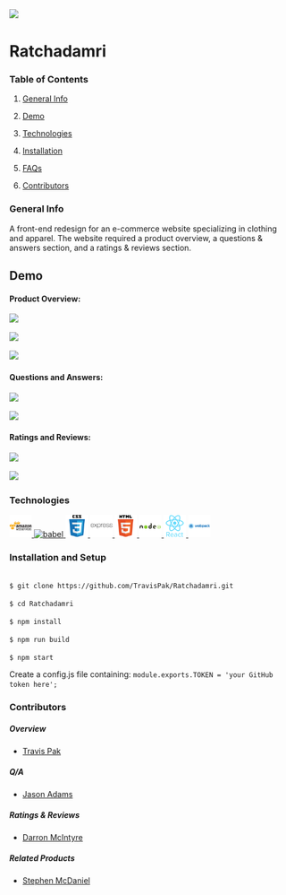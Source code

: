 
<img  src="./images/banner.png">



# Ratchadamri



### Table of Contents



1.  [General Info](#🌴-General-Info)

2.  [Demo](#✨-Demo)

3.  [Technologies](#🧪-Technologies)

4.  [Installation](#🚀-Installation)

5.  [FAQs](#FAQS)

6.  [Contributors](#🤝-Contributors)



### General Info



A front-end redesign for an e-commerce website specializing in clothing and apparel. The website required a product overview, a questions & answers section, and a ratings & reviews section.


##  Demo

#### Product Overview:
![](https://media.giphy.com/media/4c8RvmXMrmWHgykV09/giphy.gif)

![](https://media.giphy.com/media/bGWyvWm8ZiHyPm45Vi/giphy.gif)

![](https://media.giphy.com/media/1xozJ5TOCyTB3oyTeY/giphy.gif)

#### Questions and Answers:
![](https://media.giphy.com/media/CVDWAZ6gpyt5vWdFvK/giphy.gif)

![](https://media.giphy.com/media/EoO7pnOSf00LQ0RxYq/giphy.gif)

#### Ratings and Reviews:
![](https://media.giphy.com/media/FXNYD4qEx9F9xkdGfU/giphy.gif)

![](https://media.giphy.com/media/klZpm4LaMkmMguo4c6/giphy.gif)


###  Technologies



<p  align="left">  <a  href="https://aws.amazon.com"  target="_blank"  rel="noreferrer">  <img  src="https://raw.githubusercontent.com/devicons/devicon/master/icons/amazonwebservices/amazonwebservices-original-wordmark.svg"  alt="aws"  width="40"  height="40"/>  </a>  <a  href="https://babeljs.io/"  target="_blank"  rel="noreferrer">  <img  src="https://www.vectorlogo.zone/logos/babeljs/babeljs-icon.svg"  alt="babel"  width="40"  height="40"/>  </a>  <a  href="https://www.w3schools.com/css/"  target="_blank"  rel="noreferrer">  <img  src="https://raw.githubusercontent.com/devicons/devicon/master/icons/css3/css3-original-wordmark.svg"  alt="css3"  width="40"  height="40"/>  </a>  <a  href="https://expressjs.com"  target="_blank"  rel="noreferrer">  <img  src="https://raw.githubusercontent.com/devicons/devicon/master/icons/express/express-original-wordmark.svg"  alt="express"  width="40"  height="40"/>  </a>  <a  href="https://www.w3.org/html/"  target="_blank"  rel="noreferrer">  <img  src="https://raw.githubusercontent.com/devicons/devicon/master/icons/html5/html5-original-wordmark.svg"  alt="html5"  width="40"  height="40"/>  </a>  <a  href="https://nodejs.org"  target="_blank"  rel="noreferrer">  <img  src="https://raw.githubusercontent.com/devicons/devicon/master/icons/nodejs/nodejs-original-wordmark.svg"  alt="nodejs"  width="40"  height="40"/>  </a>  <a  href="https://reactjs.org/"  target="_blank"  rel="noreferrer">  <img  src="https://raw.githubusercontent.com/devicons/devicon/master/icons/react/react-original-wordmark.svg"  alt="react"  width="40"  height="40"/>  </a>  <a  href="https://webpack.js.org"  target="_blank"  rel="noreferrer">  <img  src="https://raw.githubusercontent.com/devicons/devicon/d00d0969292a6569d45b06d3f350f463a0107b0d/icons/webpack/webpack-original-wordmark.svg"  alt="webpack"  width="40"  height="40"/>  </a>  </p>



###  Installation and Setup

```

$ git clone https://github.com/TravisPak/Ratchadamri.git

$ cd Ratchadamri

$ npm install

$ npm run build

$ npm start

```

Create a config.js file containing:
`module.exports.TOKEN = 'your GitHub token here';`


###  Contributors



##### Overview
-  [Travis Pak](https://www.linkedin.com/in/travis-pak-5b2851104/)

##### Q/A
-  [Jason Adams](https://www.linkedin.com/in/jason-adams-b88086146/)

##### Ratings & Reviews
-  [Darron McIntyre](www.linkedin.com/in/darron-mcintyre90)

##### Related Products
-  [Stephen McDaniel](https://www.linkedin.com/in/victor-mcdaniel/)
